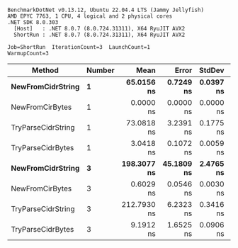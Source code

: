 ```

BenchmarkDotNet v0.13.12, Ubuntu 22.04.4 LTS (Jammy Jellyfish)
AMD EPYC 7763, 1 CPU, 4 logical and 2 physical cores
.NET SDK 8.0.303
  [Host]   : .NET 8.0.7 (8.0.724.31311), X64 RyuJIT AVX2
  ShortRun : .NET 8.0.7 (8.0.724.31311), X64 RyuJIT AVX2

Job=ShortRun  IterationCount=3  LaunchCount=1  
WarmupCount=3  

```
| Method             | Number | Mean        | Error      | StdDev    | Min         | Max         | Allocated |
|------------------- |------- |------------:|-----------:|----------:|------------:|------------:|----------:|
| **NewFromCidrString**  | **1**      |  **65.0156 ns** |  **0.7249 ns** | **0.0397 ns** |  **64.9707 ns** |  **65.0463 ns** |         **-** |
| NewFromCirBytes    | 1      |   0.0000 ns |  0.0000 ns | 0.0000 ns |   0.0000 ns |   0.0000 ns |         - |
| TryParseCidrString | 1      |  73.0818 ns |  3.2391 ns | 0.1775 ns |  72.8769 ns |  73.1908 ns |         - |
| TryParseCidrBytes  | 1      |   3.0418 ns |  0.1072 ns | 0.0059 ns |   3.0351 ns |   3.0453 ns |         - |
| **NewFromCidrString**  | **3**      | **198.3077 ns** | **45.1809 ns** | **2.4765 ns** | **196.6545 ns** | **201.1550 ns** |         **-** |
| NewFromCirBytes    | 3      |   0.6029 ns |  0.0546 ns | 0.0030 ns |   0.5998 ns |   0.6058 ns |         - |
| TryParseCidrString | 3      | 212.7930 ns |  6.2323 ns | 0.3416 ns | 212.4335 ns | 213.1133 ns |         - |
| TryParseCidrBytes  | 3      |   9.1912 ns |  1.6525 ns | 0.0906 ns |   9.0994 ns |   9.2805 ns |         - |
